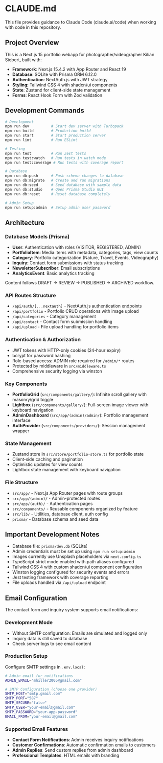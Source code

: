 # CLAUDE.md

This file provides guidance to Claude Code (claude.ai/code) when working with code in this repository.

## Project Overview

This is a Next.js 15 portfolio webapp for photographer/videographer Kilian Siebert, built with:
- **Framework**: Next.js 15.4.2 with App Router and React 19
- **Database**: SQLite with Prisma ORM 6.12.0
- **Authentication**: NextAuth.js with JWT strategy
- **Styling**: Tailwind CSS 4 with shadcn/ui components
- **State**: Zustand for client-side state management
- **Forms**: React Hook Form with Zod validation

## Development Commands

```bash
# Development
npm run dev          # Start dev server with Turbopack
npm run build        # Production build
npm run start        # Start production server
npm run lint         # Run ESLint

# Testing
npm run test         # Run Jest tests
npm run test:watch   # Run tests in watch mode
npm run test:coverage # Run tests with coverage report

# Database
npm run db:push      # Push schema changes to database
npm run db:migrate   # Create and run migrations
npm run db:seed      # Seed database with sample data
npm run db:studio    # Open Prisma Studio GUI
npm run db:reset     # Reset database completely

# Admin Setup
npm run setup:admin  # Setup admin user password
```

## Architecture

### Database Models (Prisma)
- **User**: Authentication with roles (VISITOR, REGISTERED, ADMIN)
- **PortfolioItem**: Media items with metadata, categories, tags, view counts
- **Category**: Portfolio categorization (Nature, Travel, Events, Videography)
- **Inquiry**: Contact form submissions with status tracking
- **NewsletterSubscriber**: Email subscriptions
- **AnalyticsEvent**: Basic analytics tracking

Content follows DRAFT → REVIEW → PUBLISHED → ARCHIVED workflow.

### API Routes Structure
- `/api/auth/[...nextauth]` - NextAuth.js authentication endpoints
- `/api/portfolio` - Portfolio CRUD operations with image upload
- `/api/categories` - Category management
- `/api/contact` - Contact form submission handling
- `/api/upload` - File upload handling for portfolio items

### Authentication & Authorization
- JWT tokens with HTTP-only cookies (24-hour expiry)
- bcrypt for password hashing
- Role-based access: ADMIN role required for `/admin/*` routes
- Protected by middleware in `src/middleware.ts`
- Comprehensive security logging via winston

### Key Components
- **PortfolioGrid** (`src/components/gallery/`): Infinite scroll gallery with masonry/grid toggle
- **Lightbox** (`src/components/gallery/`): Full-screen image viewer with keyboard navigation
- **AdminDashboard** (`src/app/(admin)/admin/`): Portfolio management interface
- **AuthProvider** (`src/components/providers/`): Session management wrapper

### State Management
- Zustand store in `src/store/portfolio-store.ts` for portfolio state
- Client-side caching and pagination
- Optimistic updates for view counts
- Lightbox state management with keyboard navigation

### File Structure
- `src/app/` - Next.js App Router pages with route groups
- `src/app/(admin)/` - Admin-protected routes
- `src/app/(auth)/` - Authentication pages
- `src/components/` - Reusable components organized by feature
- `src/lib/` - Utilities, database client, auth config
- `prisma/` - Database schema and seed data

## Important Development Notes

- Database file: `prisma/dev.db` (SQLite)
- Admin credentials must be set up using `npm run setup:admin`
- Images currently use Unsplash placeholders via `next.config.ts`
- TypeScript strict mode enabled with path aliases configured
- Tailwind CSS 4 with custom shadcn/ui component configuration
- Winston logging configured for security events and errors
- Jest testing framework with coverage reporting
- File uploads handled via `/api/upload` endpoint

## Email Configuration

The contact form and inquiry system supports email notifications:

### Development Mode
- Without SMTP configuration: Emails are simulated and logged only
- Inquiry data is still saved to database
- Check server logs to see email content

### Production Setup
Configure SMTP settings in `.env.local`:
```bash
# Admin email for notifications
ADMIN_EMAIL="mhiller2005@gmail.com"

# SMTP Configuration (choose one provider)
SMTP_HOST="smtp.gmail.com"
SMTP_PORT="587"
SMTP_SECURE="false"
SMTP_USER="your-email@gmail.com"
SMTP_PASSWORD="your-app-password"
EMAIL_FROM="your-email@gmail.com"
```

### Supported Email Features
- **Contact Form Notifications**: Admin receives inquiry notifications
- **Customer Confirmations**: Automatic confirmation emails to customers
- **Admin Replies**: Send custom replies from admin dashboard
- **Professional Templates**: HTML emails with branding
